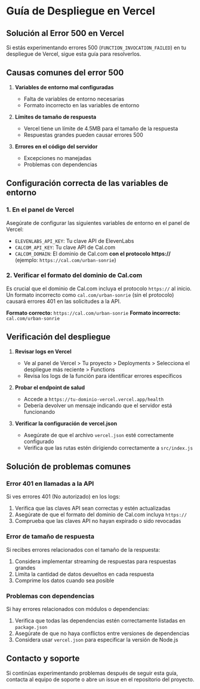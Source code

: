 # Guía de Despliegue en Vercel

## Solución al Error 500 en Vercel

Si estás experimentando errores 500 (`FUNCTION_INVOCATION_FAILED`) en tu despliegue de Vercel, sigue esta guía para resolverlos.

## Causas comunes del error 500

1. **Variables de entorno mal configuradas**
   - Falta de variables de entorno necesarias
   - Formato incorrecto en las variables de entorno

2. **Límites de tamaño de respuesta**
   - Vercel tiene un límite de 4.5MB para el tamaño de la respuesta
   - Respuestas grandes pueden causar errores 500

3. **Errores en el código del servidor**
   - Excepciones no manejadas
   - Problemas con dependencias

## Configuración correcta de las variables de entorno

### 1. En el panel de Vercel

Asegúrate de configurar las siguientes variables de entorno en el panel de Vercel:

- `ELEVENLABS_API_KEY`: Tu clave API de ElevenLabs
- `CALCOM_API_KEY`: Tu clave API de Cal.com
- `CALCOM_DOMAIN`: El dominio de Cal.com **con el protocolo https://** (ejemplo: `https://cal.com/urban-sonrie`)

### 2. Verificar el formato del dominio de Cal.com

Es crucial que el dominio de Cal.com incluya el protocolo `https://` al inicio. Un formato incorrecto como `cal.com/urban-sonrie` (sin el protocolo) causará errores 401 en las solicitudes a la API.

**Formato correcto:** `https://cal.com/urban-sonrie`
**Formato incorrecto:** `cal.com/urban-sonrie`

## Verificación del despliegue

1. **Revisar logs en Vercel**
   - Ve al panel de Vercel > Tu proyecto > Deployments > Selecciona el despliegue más reciente > Functions
   - Revisa los logs de la función para identificar errores específicos

2. **Probar el endpoint de salud**
   - Accede a `https://tu-dominio-vercel.vercel.app/health`
   - Debería devolver un mensaje indicando que el servidor está funcionando

3. **Verificar la configuración de vercel.json**
   - Asegúrate de que el archivo `vercel.json` esté correctamente configurado
   - Verifica que las rutas estén dirigiendo correctamente a `src/index.js`

## Solución de problemas comunes

### Error 401 en llamadas a la API

Si ves errores 401 (No autorizado) en los logs:

1. Verifica que las claves API sean correctas y estén actualizadas
2. Asegúrate de que el formato del dominio de Cal.com incluya `https://`
3. Comprueba que las claves API no hayan expirado o sido revocadas

### Error de tamaño de respuesta

Si recibes errores relacionados con el tamaño de la respuesta:

1. Considera implementar streaming de respuestas para respuestas grandes
2. Limita la cantidad de datos devueltos en cada respuesta
3. Comprime los datos cuando sea posible

### Problemas con dependencias

Si hay errores relacionados con módulos o dependencias:

1. Verifica que todas las dependencias estén correctamente listadas en `package.json`
2. Asegúrate de que no haya conflictos entre versiones de dependencias
3. Considera usar `vercel.json` para especificar la versión de Node.js

## Contacto y soporte

Si continúas experimentando problemas después de seguir esta guía, contacta al equipo de soporte o abre un issue en el repositorio del proyecto.